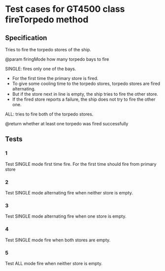 # Test cases for GT4500 class fireTorpedo method

## Specification

Tries to fire the torpedo stores of the ship.

@param firingMode how many torpedo bays to fire

 SINGLE: fires only one of the bays.
 - For the first time the primary store is fired.
 - To give some cooling time to the torpedo stores, torpedo stores are fired alternating.
 - But if the store next in line is empty, the ship tries to fire the other store.
 - If the fired store reports a failure, the ship does not try to fire the other one.

ALL:	tries to fire both of the torpedo stores.

@return whether at least one torpedo was fired successfully

## Tests

### 1

Test SINGLE mode first time fire. For the first time should fire from primary store

### 2

Test SINGLE mode alternating fire when neither store is empty.

### 3

Test SINGLE mode alternating fire when one store is empty.

### 4

Test SINGLE mode fire when both stores are empty.

### 5

Test ALL mode fire when neither store is empty.